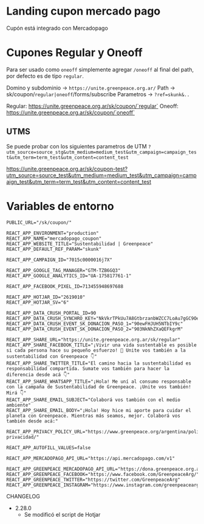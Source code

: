 # Landing cupon mercado pago

Cupón está integrado con Mercadopago

# Cupones Regular y Oneoff
Para ser usado como `oneoff` simplemente agregar `/oneoff` al final del path, por defecto es de tipo `regular`. 

Domino y subdominio -> `https://unite.greenpeace.org.ar/`
Path ->  sk/coupon/`regular|oneoff`/forms/subscribe
Parametros -> `?ref=skunk&..`

Regular: https://unite.greenpeace.org.ar/sk/coupon/`regular`
Oneoff: https://unite.greenpeace.org.ar/sk/coupon/`oneoff`

## UTMS
Se puede probar con los siguientes parametros de UTM
`?utm_source=source_stg&utm_medium=medium_test&utm_campaign=campaign_test&utm_term=term_test&utm_content=content_test`

https://unite.greenpeace.org.ar/sk/coupon-test?utm_source=source_test&utm_medium=medium_test&utm_campaign=campaign_test&utm_term=term_test&utm_content=content_test

# Variables de entorno

```
PUBLIC_URL="/sk/coupon/"

REACT_APP_ENVIRONMENT="production"
REACT_APP_NAME="mercadopago_coupon"
REACT_APP_WEBSITE_TITLE="Sustentabilidad | Greenpeace"
REACT_APP_DEFAULT_REF_PARAM="skunk"

REACT_APP_CAMPAIGN_ID="7015c0000016j7X"

REACT_APP_GOOGLE_TAG_MANAGER="GTM-TZB6GQ3"
REACT_APP_GOOGLE_ANALYTICS_ID="UA-175817761-1"

REACT_APP_FACEBOOK_PIXEL_ID=713455948697688

REACT_APP_HOTJAR_ID="2619010"
REACT_APP_HOTJAR_SV="6"

REACT_APP_DATA_CRUSH_PORTAL_ID=90
REACT_APP_DATA_CRUSH_SYNCHRO_KEY="NkVkrTPkUu7A8GtbrzanbWZCC7LoAu7gGC9Oe0J0nCNe7DgVmB"
REACT_APP_DATA_CRUSH_EVENT_SK_DONACION_PASO_1="90ewFHJUH5NTbIY9c"
REACT_APP_DATA_CRUSH_EVENT_SK_DONACION_PASO_2="903NkNhZXaQEFkgrM"

REACT_APP_SHARE_URL="https://unite.greenpeace.org.ar/sk/regular"
REACT_APP_SHARE_FACEBOOK_TITLE="¡Vivir una vida sustentable es posible si cada persona hace su pequeño esfuerzo! 🌱 Unite vos también a la sustentabilidad con Greenpeace 👇"
REACT_APP_SHARE_TWITTER_TITLE="El camino hacia la sustentabilidad es responsabilidad compartida. Sumate vos también para hacer la diferencia desde acá 👇"
REACT_APP_SHARE_WHATSAPP_TITLE="¡Hola! Me uní al consumo responsable con la campaña de Sustentabilidad de Greenpeace. ¡Unite vos también! Mirá 👇"
REACT_APP_SHARE_EMAIL_SUBJECT="Colaborá vos también con el medio ambiente"
REACT_APP_SHARE_EMAIL_BODY="¡Hola! Hoy hice mi aporte para cuidar el planeta con Greenpeace. Mientras más seamos, mejor. Colaborá vos también desde acá:"

REACT_APP_PRIVACY_POLICY_URL="https://www.greenpeace.org/argentina/politica-privacidad/"

REACT_APP_AUTOFILL_VALUES=false

REACT_APP_MERCADOPAGO_API_URL="https://api.mercadopago.com/v1"

REACT_APP_GREENPEACE_MERCADOPAGO_API_URL="https://dona.greenpeace.org.ar/gp"
REACT_APP_GREENPEACE_FACEBOOK="https://www.facebook.com/GreenpeaceArg/"
REACT_APP_GREENPEACE_TWITTER="https://twitter.com/GreenpeaceArg"
REACT_APP_GREENPEACE_INSTAGRAM="https://www.instagram.com/greenpeacearg/"

```

CHANGELOG
- 2.28.0 
  - Se modificó el script de Hotjar
  